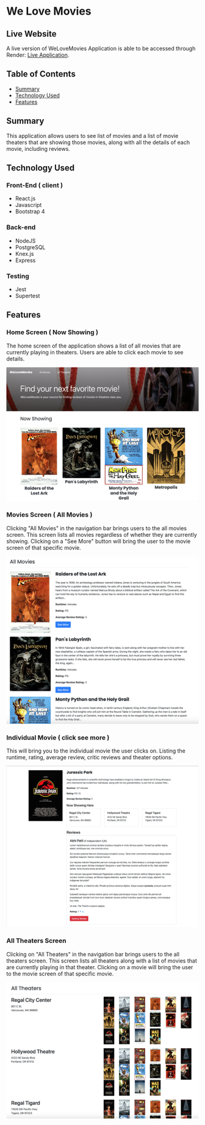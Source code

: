 # We Love Movies

## Live Website

A live version of WeLoveMovies Application is able to be accessed through Render: [Live Application]().

## Table of Contents

- [Summary](#summary)
- [Technology Used](#technology)
- [Features](#features)

## Summary

This application allows users to see list of movies and a list of movie theaters that are showing those movies, along with all the details of each movie, including reviews.

## Technology Used

### Front-End ( client )

- React.js
- Javascript
- Bootstrap 4

### Back-end

- NodeJS
- PostgreSQL
- Knex.js
- Express

### Testing

- Jest
- Supertest

## Features

### Home Screen ( Now Showing )

The home screen of the application shows a list of all movies that are currently playing in theaters. Users are able to click each movie to see details.

![Home Screen](backend/docs/images/homescreen.png)

### Movies Screen ( All Movies )

Clicking "All Movies" in the navigation bar brings users to the all movies screen. This screen lists all movies regardless of whether they are currently showing. Clicking on a "See More" button will bring the user to the movie screen of that specific movie.

![All Movies](backend/docs/images/allmovies.png)

### Individual Movie ( click see more )

This will bring you to the individual movie the user clicks on. Listing the runtime, rating, average review, critic reviews and theater options.

![movie](backend/docs/images/movie.png)

### All Theaters Screen

Clicking on "All Theaters" in the navigation bar brings users to the all theaters screen. This screen lists all theaters along with a list of movies that are currently playing in that theater. Clicking on a movie will bring the user to the movie screen of that specific movie.

![All Theaters](backend/docs/images/alltheaters.png)
